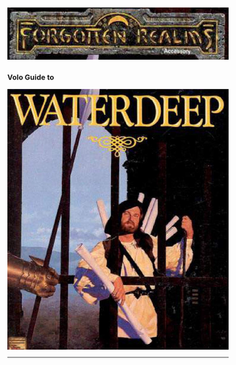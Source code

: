 # ![img-0.jpeg](assets/Volo's%20Guide%20To%20Waterdeep_img-0.jpeg)

### Volo Guide to

![img-1.jpeg](assets/Volo's%20Guide%20To%20Waterdeep_img-1.jpeg)

---